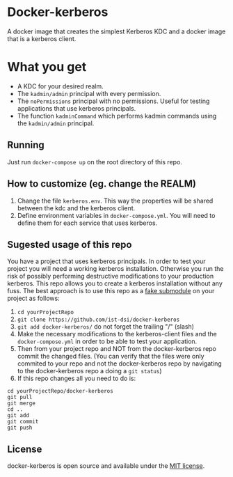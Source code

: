 # Docker-kerberos
A docker image that creates the simplest Kerberos KDC and a docker image that is a kerberos client.

# What you get

 - A KDC for your desired realm.
 - The `kadmin/admin` principal with every permission.
 - The `noPermissions` principal with no permissions. Useful for testing applications that use kerberos principals.
 - The function `kadminCommand` which performs kadmin commands using the `kadmin/admin` principal.

## Running
Just run `docker-compose up` on the root directory of this repo.

## How to customize (eg. change the REALM)

 1. Change the file `kerberos.env`. This way the properties will be shared between the kdc and the kerberos client.
 1. Define environment variables in `docker-compose.yml`. You will need to define them for each service that uses kerberos.

## Sugested usage of this repo
You have a project that uses kerberos principals. In order to test your project you will need a working kerberos installation.
Otherwise you run the risk of possibly performing destructive modifications to your production kerberos.
This repo allows you to create a kerberos installation without any fuss. The best approach is to use this repo as a [fake
submodule](http://debuggable.com/posts/git-fake-submodules:4b563ee4-f3cc-4061-967e-0e48cbdd56cb) on your project as follows:

 1. `cd yourProjectRepo`
 2. `git clone https://github.com/ist-dsi/docker-kerberos`
 3. `git add docker-kerberos/` do not forget the trailing "/" (slash)
 4. Make the necessary modifications to the kerberos-client files and the `docker-compose.yml` in order to
    be able to test your application.
 5. Then from your project repo and NOT from the docker-kerberos repo commit the changed files. (You can verify that the
    files were only commited to your repo and not the docker-kerberos repo by navigating to the docker-kerberos repo
    a doing a `git status`)
 6. If this repo changes all you need to do is:
   ```
   cd yourProjectRepo/docker-kerberos
   git pull
   git merge
   cd ..
   git add
   git commit
   git push
   ```

## License
docker-kerberos is open source and available under the [MIT license](LICENSE).
